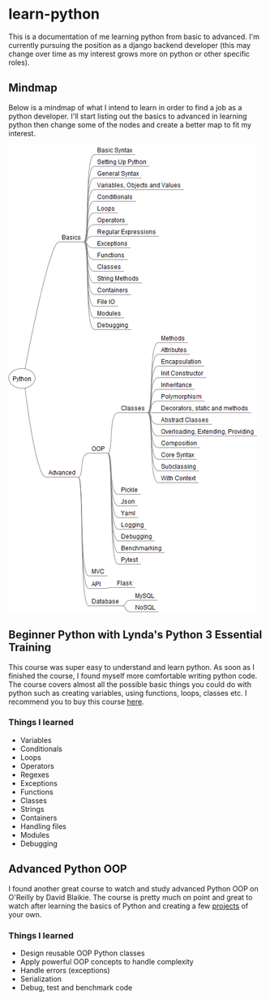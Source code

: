# learn-python
This is a documentation of me learning python from basic to advanced. I'm currently pursuing the position as a django backend developer (this may change over time as my interest grows more on python or other specific roles).

## Mindmap
Below is a mindmap of what I intend to learn in order to find a job as a python developer. I'll start listing out the basics to advanced in learning python then change some of the nodes and create a better map to fit my interest.

![mindamp](mindmap.png)

## Beginner Python with Lynda's Python 3 Essential Training 
This course was super easy to understand and learn python. As soon as I finished the course, I found myself more comfortable writing python code. The course covers almost all the possible basic things you could do with python such as creating variables, using functions, loops, classes etc. I recommend you to buy this course [here](https://www.lynda.com/Python-tutorials/Python-3-Essential-Training/62226-2.html).

### Things I learned 
* Variables
* Conditionals 
* Loops
* Operators
* Regexes
* Exceptions
* Functions 
* Classes 
* Strings 
* Containers 
* Handling files
* Modules
* Debugging

## Advanced Python OOP 
I found another great course to watch and study advanced Python OOP on O'Reilly by David Blaikie. The course is pretty much on point and great to watch after learning the basics of Python and creating a few [projects](https://github.com/piratedv) of your own. 

### Things I learned 
* Design reusable OOP Python classes
* Apply powerful OOP concepts to handle complexity 
* Handle errors (exceptions)
* Serialization
* Debug, test and benchmark code